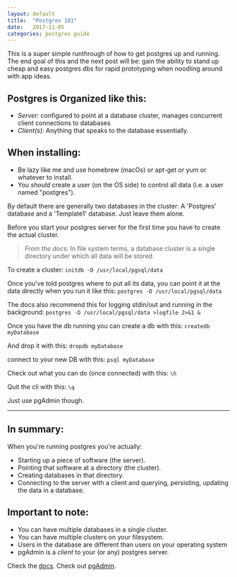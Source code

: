 ```yaml
---
layout: default
title:  "Postgres 101"
date:   2017-11-05
categories: postgres guide
---
```


This is a super simple runthrough of how to get postgres up and running. The end goal of this and the next post will be: gain the ability to stand up cheap and easy postgres dbs for rapid prototyping when noodling around with app ideas.

Postgres is Organized like this:
---
  * *Server:* configured to point at a database cluster, manages concurrent client connections to databases
  * *Client(s):* Anything that speaks to the database essentially.


 When installing:
---
* Be lazy like me and use homebrew (macOs) or apt-get or yum or whatever to install.
* You *should* create a user (on the OS side) to control all data (i.e. a user named "postgres").



By default there are generally two databases in the cluster: A 'Postgres' database and a 'Template1' database. Just leave them alone.

Before you start your postgres server for the first time you have to create the actual cluster.

> *From the docs:*
> In file system terms, a database cluster is a single directory under which all data will be stored.

To create a cluster:
`initdb -D /usr/local/pgsql/data`

Once you've told postgres where to put all its data, you can point it at the data directly when you run it like this:
`postgres -D /usr/local/pgsql/data`

The docs also recommend this for logging stdin/out and running in the background:
`postgres -D /usr/local/pgsql/data >logfile 2>&1 &`

Once you have the db running you can create a db with this:
`createdb myDatabase`

And drop it with this:
`dropdb myDatabase`

connect to your new DB with this:
`psql myDatabase`

Check out what you can do (once connected) with this:
`\h`

Quit the cli with this:
`\q`

Just use pgAdmin though.

---

In summary:
---
When you're running postgres you're actually:
* Starting up a piece of software (the server).
* Pointing that software at a directory (the cluster).
* Creating databases in that directory.
* Connecting to the server with a client and querying, persisting, updating the data in a database.

Important to note:
---
* You can have multiple databases in a single cluster.
* You can have multiple clusters on your filesystem.
* Users in the database are different than users on your operating system
* pgAdmin is a *client* to your (or any) postgres server.

Check the [docs](https://www.postgresql.org/docs/10/static/index.html).
Check out [pgAdmin](https://www.pgadmin.org/).
